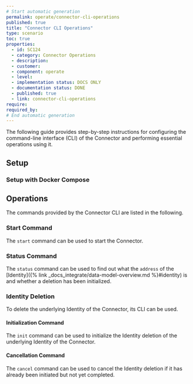 ```yaml
---
# Start automatic generation
permalink: operate/connector-cli-operations
published: true
title: "Connector CLI Operations"
type: scenario
toc: true
properties:
  - id: SC124
  - category: Connector Operations
  - description:
  - customer:
  - component: operate
  - level:
  - implementation status: DOCS ONLY
  - documentation status: DONE
  - published: true
  - link: connector-cli-operations
require:
required_by:
# End automatic generation
---
```


The following guide provides step-by-step instructions for configuring the command-line interface (CLI) of the Connector and performing essential operations using it.

## Setup

### Setup with Docker Compose

## Operations

The commands provided by the Connector CLI are listed in the following.

### Start Command

The `start` command can be used to start the Connector.

### Status Command

The `status` command can be used to find out what the `address` of the [Identity]({% link _docs_integrate/data-model-overview.md %}#identity) is and whether a deletion has been initialized.

### Identity Deletion

To delete the underlying Identity of the Connector, its CLI can be used.

#### Initialization Command

The `init` command can be used to initialize the Identity deletion of the underlying Identity of the Connector.

#### Cancellation Command

The `cancel` command can be used to cancel the Identity deletion if it has already been initiated but not yet completed.
